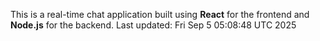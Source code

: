 This is a real-time chat application built using **React** for the frontend and **Node.js** for the backend.
Last updated: Fri Sep  5 05:08:48 UTC 2025
